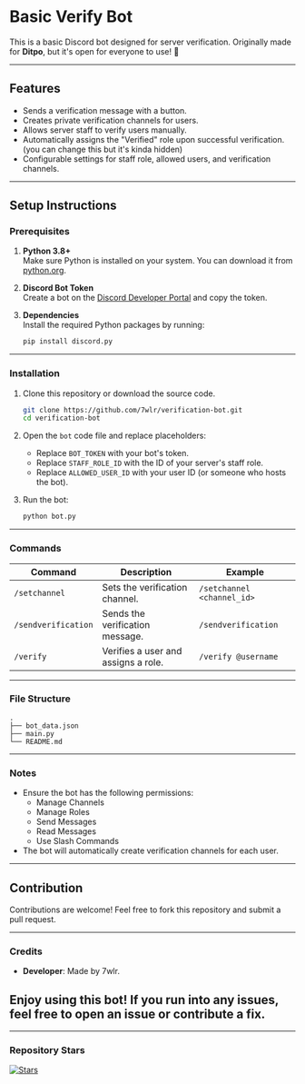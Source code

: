 # Basic Verify Bot

This is a basic Discord bot designed for server verification. Originally made for **Ditpo**, but it's open for everyone to use! 🎉

---

## Features

- Sends a verification message with a button.
- Creates private verification channels for users.
- Allows server staff to verify users manually.
- Automatically assigns the "Verified" role upon successful verification.  (you can change this but it's kinda hidden)
- Configurable settings for staff role, allowed users, and verification channels.

---

## Setup Instructions

### Prerequisites

1. **Python 3.8+**  
   Make sure Python is installed on your system. You can download it from [python.org](https://www.python.org/).

2. **Discord Bot Token**  
   Create a bot on the [Discord Developer Portal](https://discord.com/developers/applications) and copy the token.

3. **Dependencies**  
   Install the required Python packages by running:
   ```bash
   pip install discord.py

---

### Installation

1. Clone this repository or download the source code.
   ```bash
   git clone https://github.com/7wlr/verification-bot.git
   cd verification-bot
   ```

2. Open the `bot` code file and replace placeholders:
   - Replace `BOT_TOKEN` with your bot's token.
   - Replace `STAFF_ROLE_ID` with the ID of your server's staff role.
   - Replace `ALLOWED_USER_ID` with your user ID (or someone who hosts the bot).

3. Run the bot:
   ```bash
   python bot.py
   ```

---

### Commands

| Command                | Description                              | Example                                    |
|------------------------|------------------------------------------|--------------------------------------------|
| `/setchannel`          | Sets the verification channel.           | `/setchannel <channel_id>`                |
| `/sendverification`    | Sends the verification message.          | `/sendverification`                       |
| `/verify`              | Verifies a user and assigns a role.      | `/verify @username`                       |

---

### File Structure

```
.
├── bot_data.json
├── main.py
└── README.md
```

---

### Notes

- Ensure the bot has the following permissions:
  - Manage Channels
  - Manage Roles
  - Send Messages
  - Read Messages
  - Use Slash Commands
- The bot will automatically create verification channels for each user.

---

## Contribution

Contributions are welcome! Feel free to fork this repository and submit a pull request.

---

### Credits

- **Developer**: Made by 7wlr.  

Enjoy using this bot! If you run into any issues, feel free to open an issue or contribute a fix.
---
---

### Repository Stars

[![Stars](https://img.shields.io/github/stars/7wlr/verification-bot?style=social)](https://github.com/7wlr/discord-verification-bot/stargazers)
